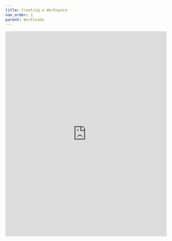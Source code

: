 ```yaml
---
title: Creating a Workspace
nav_order: 1
parent: Workloads
---
```


<iframe src="https://scribehow.com/embed/Create_a_Workspace__1lhB8CmTTx65utsqIkkdbQ" width="100%" height="640" allowfullscreen frameborder="0"></iframe>
